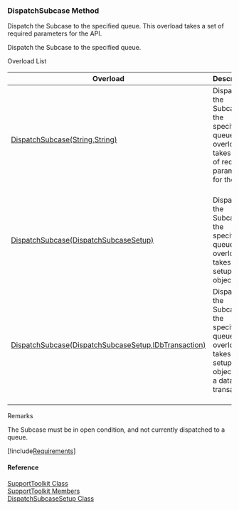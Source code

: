 ﻿### DispatchSubcase Method

Dispatch the Subcase to the specified queue. This overload takes a set of required parameters for the API.

Dispatch the Subcase to the specified queue.

Overload List

| Overload | Description |
| --- | --- |
| [DispatchSubcase(String,String)](FChoice.Toolkits.Clarify~FChoice.Toolkits.Clarify.Support.SupportToolkit~DispatchSubcase(String,String).md) | Dispatch the Subcase to the specified queue. This overload takes a set of required parameters for the API.   |
| [DispatchSubcase(DispatchSubcaseSetup)](FChoice.Toolkits.Clarify~FChoice.Toolkits.Clarify.Support.SupportToolkit~DispatchSubcase(DispatchSubcaseSetup).md) | Dispatch the Subcase to the specified queue. This overload takes a setup object.   |
| [DispatchSubcase(DispatchSubcaseSetup,IDbTransaction)](FChoice.Toolkits.Clarify~FChoice.Toolkits.Clarify.Support.SupportToolkit~DispatchSubcase(DispatchSubcaseSetup,IDbTransaction).md) | Dispatch the Subcase to the specified queue. This overload takes a setup object and a database transaction.   |

Remarks

The Subcase must be in open condition, and not currently dispatched to a queue.

[!include[Requirements](../partials/requirements.md)]



#### Reference

[SupportToolkit Class](FChoice.Toolkits.Clarify~FChoice.Toolkits.Clarify.Support.SupportToolkit.md)  
[SupportToolkit Members](FChoice.Toolkits.Clarify~FChoice.Toolkits.Clarify.Support.SupportToolkit_members.md)  
[DispatchSubcaseSetup Class](FChoice.Toolkits.Clarify~FChoice.Toolkits.Clarify.Support.DispatchSubcaseSetup.md)